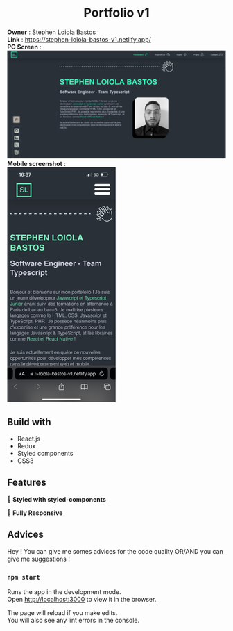 <h1 align="center"> Portfolio v1 </h1>

<strong>Owner</strong> : Stephen Loiola Bastos <br>
<strong>Link</strong> : https://stephen-loiola-bastos-v1.netlify.app/ <br>
<strong>PC Screen </strong> : <br>
<img alt="Web screenshot" src="./src/assets/siteWebScreenshot.png" />
<strong>Mobile screenshot</strong> : <br>
<img alt="Mobile screenshot" width="250" src="./src/assets/siteMobileScreenshot.png" />

<h2>Build with</h2>

- React.js
- Redux
- Styled components
- CSS3

<h2>Features</h2>

**🎨 Styled with styled-components**

**📱 Fully Responsive**

<h2>Advices</h2>

Hey ! You can give me somes advices for the code quality OR/AND you
can give me suggestions !

### `npm start`

Runs the app in the development mode.\
Open [http://localhost:3000](http://localhost:3000) to view it in the browser.

The page will reload if you make edits.\
You will also see any lint errors in the console.
